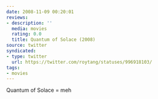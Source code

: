 ```yaml
---
date: 2008-11-09 00:20:01
reviews:
- description: ''
  media: movies
  rating: 0.0
  title: Quantum of Solace (2008)
source: twitter
syndicated:
- type: twitter
  url: https://twitter.com/roytang/statuses/996918103/
tags:
- movies
---
```


Quantum of Solace = meh